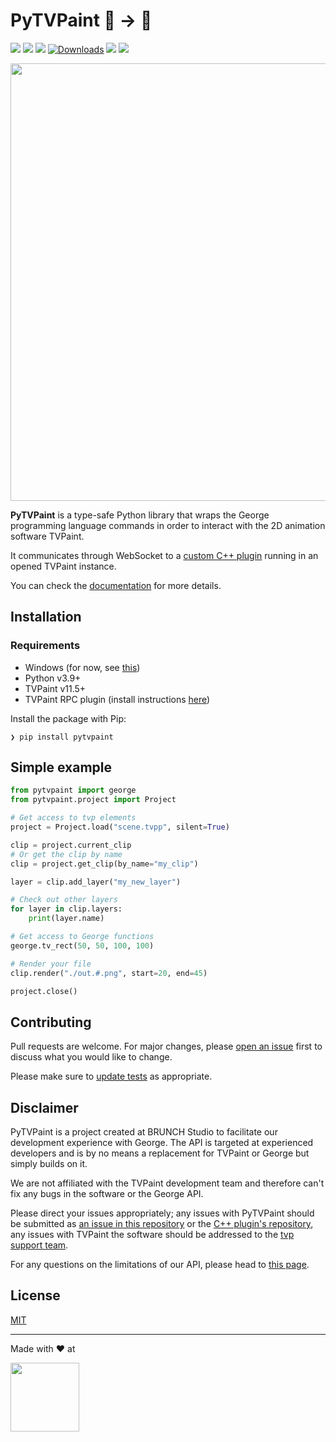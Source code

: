 # PyTVPaint 🐍 → 🦋

[![](https://img.shields.io/github/actions/workflow/status/brunchstudio/pytvpaint/docs-deploy.yml?label=docs)](https://brunchstudio.github.io/pytvpaint/)
[![](https://img.shields.io/github/license/brunchstudio/pytvpaint)](https://github.com/brunchstudio/pytvpaint/blob/main/LICENSE.md)
[![](https://img.shields.io/pypi/v/pytvpaint)](https://pypi.org/project/pytvpaint/)
[![Downloads](https://static.pepy.tech/badge/pytvpaint/month)](https://pepy.tech/project/pytvpaint)
[![](https://img.shields.io/pypi/pyversions/pytvpaint)](https://pypi.org/project/pytvpaint/)
[![](https://custom-icon-badges.demolab.com/badge/custom-11.5+-blue.svg?logo=butterfly_1f98b&label=TVPaint)](https://www.tvpaint.com/doc/tvp11/)

<p align="center">
    <img src="https://raw.githubusercontent.com/brunchstudio/pytvpaint/main/docs/assets/pytvpaint_code_banner.png" width=700 />
</p>

**PyTVPaint** is a type-safe Python library that wraps the George programming language commands in order to interact with the 2D animation software TVPaint.

It communicates through WebSocket to a [custom C++ plugin](https://github.com/brunchstudio/tvpaint-rpc) running in an opened TVPaint instance.

You can check the [documentation](https://brunchstudio.github.io/pytvpaint/) for more details.

## Installation

### Requirements

- Windows (for now, see [this](https://brunchstudio.github.io/pytvpaint/limitations/#windows-only))
- Python v3.9+
- TVPaint v11.5+
- TVPaint RPC plugin (install instructions [here](https://brunchstudio.github.io/pytvpaint/installation/#tvpaint-plugin-installation))

Install the package with Pip:

```console
❯ pip install pytvpaint
```

## Simple example

```python
from pytvpaint import george
from pytvpaint.project import Project

# Get access to tvp elements
project = Project.load("scene.tvpp", silent=True)

clip = project.current_clip
# Or get the clip by name
clip = project.get_clip(by_name="my_clip")

layer = clip.add_layer("my_new_layer")

# Check out other layers
for layer in clip.layers:
    print(layer.name)

# Get access to George functions
george.tv_rect(50, 50, 100, 100)

# Render your file
clip.render("./out.#.png", start=20, end=45)

project.close()
```

## Contributing

Pull requests are welcome. For major changes, please [open an issue](https://github.com/brunchstudio/pytvpaint/issues/new/choose) first
to discuss what you would like to change.

Please make sure to [update tests](https://brunchstudio.github.io/pytvpaint/contributing/developer_setup/#unit-tests) as appropriate.

## Disclaimer

PyTVPaint is a project created at BRUNCH Studio to facilitate our development experience with George. The API is targeted at experienced developers and is by no means a replacement for TVPaint or George but simply builds on it.

We are not affiliated with the TVPaint development team and therefore can't fix any bugs in the software or the George API.

Please direct your issues appropriately; any issues with PyTVPaint should be submitted as [an issue in this repository](https://github.com/brunchstudio/pytvpaint/issues) or the [C++ plugin's repository](https://github.com/brunchstudio/tvpaint-rpc), any issues with TVPaint the software should be addressed to the [tvp support team](https://tvpaint.odoo.com/en_US/contactus).

For any questions on the limitations of our API, please head to [this page](https://brunchstudio.github.io/pytvpaint/limitations/).

## License

[MIT](./LICENSE.md)

<hr>

Made with ❤️ at

[<img src='./docs/assets/logo_brunch_black.svg' width='110'>](https://brunchstudio.tv/)
